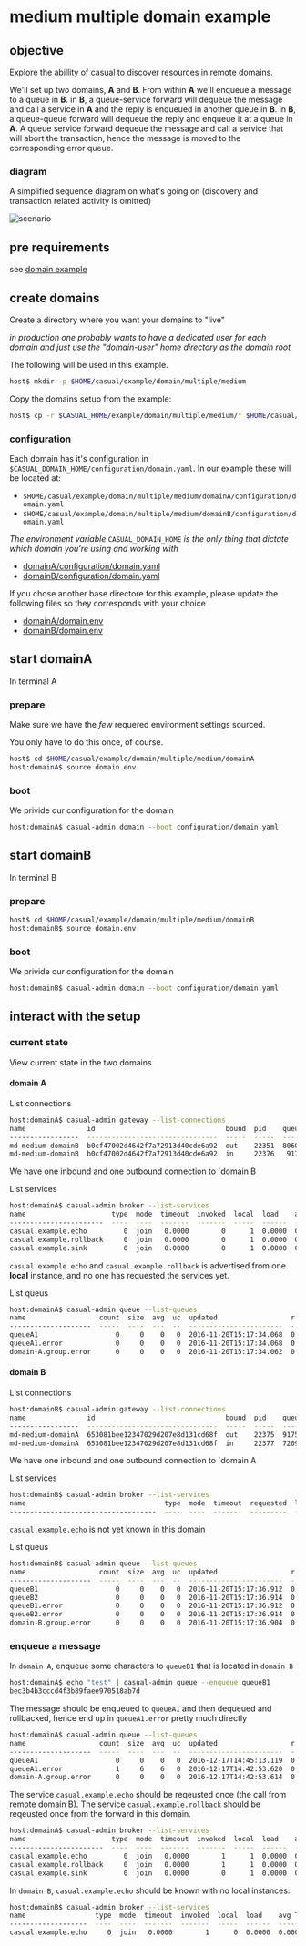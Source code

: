 
# medium multiple domain example

## objective

Explore the abillity of casual to discover resources in remote domains.

We'll set up two domains, **A** and **B**. From within **A** we'll enqueue a message to a queue in **B**. in **B**, a queue-service forward will dequeue the message and call a service in **A** and the reply is enqueued in another queue in **B**. in **B**, a queue-queue forward will dequeue the reply and enqueue it at a queue in **A**.
A queue service forward dequeue the message and call a service that will abort the transaction, hence the message is moved 
to the corresponding error queue.


### diagram

A simplified sequence diagram on what's going on (discovery and transaction related activity is omitted)

![scenario](diagram/scenario.png)



## pre requirements

see [domain example]( ../../readme.md)


## create domains

Create a directory where you want your domains to "live" 

*in production one probably wants to have a dedicated user for each domain and just use the "domain-user" home directory as the domain root*

The following will be used in this example.

```bash
host$ mkdir -p $HOME/casual/example/domain/multiple/medium
```
    
Copy the domains setup from the example:

```bash
host$ cp -r $CASUAL_HOME/example/domain/multiple/medium/* $HOME/casual/example/domain/multiple/medium/
```

### configuration

Each domain has it's configuration in `$CASUAL_DOMAIN_HOME/configuration/domain.yaml`. In our example these will be located at:

* `$HOME/casual/example/domain/multiple/medium/domainA/configuration/domain.yaml`
* `$HOME/casual/example/domain/multiple/medium/domainB/configuration/domain.yaml`

_The environment variable_ `CASUAL_DOMAIN_HOME` _is the only thing that dictate which domain you're using and working with_

 * [domainA/configuration/domain.yaml](domainA/configuration/domain.yaml)    
 * [domainB/configuration/domain.yaml](domainB/configuration/domain.yaml) 



If you chose another base directore for this example, please update the following files so they corresponds with your choice
 
 * [domainA/domain.env](domainA/domain.env)    
 * [domainB/domain.env](domainB/domain.env) 
 

## start domainA

In terminal A    

### prepare

Make sure we have the _few_ requered environment settings sourced.

You only have to do this once, of course.
 
```bash
host$ cd $HOME/casual/example/domain/multiple/medium/domainA
host:domainA$ source domain.env
```

### boot

We privide our configuration for the domain

```bash
host:domainA$ casual-admin domain --boot configuration/domain.yaml
``` 

    
## start domainB

In terminal B

### prepare

```bash
host$ cd $HOME/casual/example/domain/multiple/medium/domainB
host:domainB$ source domain.env
```
### boot

We privide our configuration for the domain

```bash
host:domainB$ casual-admin domain --boot configuration/domain.yaml
```


## interact with the setup


### current state

View current state in the two domains

#### domain A

List connections

```bash
host:domainA$ casual-admin gateway --list-connections
name               id                                bound  pid    queue    type  runlevel  address        
-----------------  --------------------------------  -----  -----  -------  ----  --------  ---------------
md-medium-domainB  b0cf47002d4642f7a72913d40cde6a92  out    22351  8060933  tcp   online    localhost:7772 
md-medium-domainB  b0cf47002d4642f7a72913d40cde6a92  in     22376   917521  tcp   online    localhost:64495
```

We have one inbound and one outbound connection to `domain B



List services
```bash
host:domainA$ casual-admin broker --list-services
name                     type  mode  timeout  invoked  local  load    avg T   tot pending #  avg pending T  remote                 
-----------------------  ----  ----  -------  -------  -----  ------  ------  -------------  -------------  ------ 
casual.example.echo         0  join   0.0000        0      1  0.0000  0.0000              0         0.0000       0 
casual.example.rollback     0  join   0.0000        0      1  0.0000  0.0000              0         0.0000       0 
casual.example.sink         0  join   0.0000        0      1  0.0000  0.0000              0         0.0000       0 
```


`casual.example.echo` and `casual.example.rollback` is advertised from one **local** instance, and no one has requested the services yet.


List queus
```bash
host:domainA$ casual-admin queue --list-queues
name                  count  size  avg  uc  updated                  r  error queue           group   
--------------------  -----  ----  ---  --  -----------------------  -  --------------------  --------
queueA1                   0     0    0   0  2016-11-20T15:17:34.068  0  queueA1.error         domain-A
queueA1.error             0     0    0   0  2016-11-20T15:17:34.068  0  domain-A.group.error  domain-A
domain-A.group.error      0     0    0   0  2016-11-20T15:17:34.062  0  domain-A.group.error  domain-A
```

#### domain B

List connections

```bash
host:domainB$ casual-admin gateway --list-connections
name               id                                bound  pid    queue   type  runlevel  address        
-----------------  --------------------------------  -----  -----  ------  ----  --------  ---------------
md-medium-domainA  653081bee12347029d207e8d131cd68f  out    22375  917517  tcp   online    localhost:7771 
md-medium-domainA  653081bee12347029d207e8d131cd68f  in     22377  720916  tcp   online    localhost:64496
```

We have one inbound and one outbound connection to `domain A


List services

```bash
host:domainB$ casual-admin broker --list-services
name                                  type  mode  timeout  requested  local  busy  pending  load   remote
------------------------------------  ----  ----  -------  ---------  -----  ----  -------  -----  ------
```


`casual.example.echo` is not yet known in this domain


List queus
```bash
host:domainB$ casual-admin queue --list-queues
name                  count  size  avg  uc  updated                  r  error queue           group   
--------------------  -----  ----  ---  --  -----------------------  -  --------------------  --------
queueB1                   0     0    0   0  2016-11-20T15:17:36.912  0  queueB1.error         domain-B
queueB2                   0     0    0   0  2016-11-20T15:17:36.914  0  queueB2.error         domain-B
queueB1.error             0     0    0   0  2016-11-20T15:17:36.912  0  domain-B.group.error  domain-B
queueB2.error             0     0    0   0  2016-11-20T15:17:36.914  0  domain-B.group.error  domain-B
domain-B.group.error      0     0    0   0  2016-11-20T15:17:36.904  0  domain-B.group.error  domain-B
```


### enqueue a message

In `domain A`, enqueue some characters to `queueB1` that is located in `domain B`

```bash
host:domainA$ echo "test" | casual-admin queue --enqueue queueB1
bec3b4b3cccd4f3b89faee970518ab7d
```

The message should be enqueued to `queueA1` and then dequeued and rollbacked, hence end up in `queueA1.error` pretty much directly

```bash
host:domainA$ casual-admin queue --list-queues
name                  count  size  avg  uc  updated                  r  error queue           group    
--------------------  -----  ----  ---  --  -----------------------  -  --------------------  --------
queueA1                   0     0    0   0  2016-12-17T14:45:13.119  0  queueA1.error         domain-A
queueA1.error             1     6    6   0  2016-12-17T14:42:53.620  0  domain-A.group.error  domain-A
domain-A.group.error      0     0    0   0  2016-12-17T14:42:53.614  0  domain-A.group.error  domain-A
```



The service `casual.example.echo` should be reqeusted once (the call from remote domain B).
The service `casual.example.rollback` should be reqeusted once from the forward in this domain.

```bash
host:domainA$ casual-admin broker --list-services
name                     type  mode  timeout  invoked  local  load    avg T   tot pending #  avg pending T  remote
-----------------------  ----  ----  -------  -------  -----  ------  ------  -------------  -------------  ------
casual.example.echo         0  join   0.0000        1      1  0.0000  0.0002              0         0.0000       0
casual.example.rollback     0  join   0.0000        1      1  0.0000  0.0002              0         0.0000       0
casual.example.sink         0  join   0.0000        0      1  0.0000  0.0000              0         0.0000       0
```


In `domain B`, `casual.example.echo` should be known with no local instances:

```bash
host:domainB$ casual-admin broker --list-services
name                 type  mode  timeout  invoked  local  load    avg T   tot pending #  avg pending T  remote
-------------------  ----  ----  -------  -------  -----  ------  ------  -------------  -------------  ------
casual.example.echo     0  join   0.0000        1      0  0.0000  0.0000              0         0.0000       1
```



